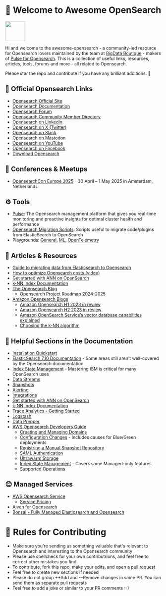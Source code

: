 👋 Welcome to Awesome OpenSearch
=============

<img src="https://opensearch.org/assets/img/opensearch-logo-themed.svg" height="64px">

Hi and welcome to the awesome-opensearch - a community-led resource for Opensearch lovers maintained by the team at [BigData Boutique](https://bigdataboutique.com/) - makers of [Pulse for Opensearch](https://pulse.support). This is a collection of useful links, resources, articles, tools, forums and more - all related to Opensearch. 

Please star the repo and contribute if you have any brilliant additions. 🙏

## 🔗 Official Opensearch Links
* [Opensearch Official Site](https://opensearch.org)
* [Opensearch Documentation](https://opensearch.org/docs/latest)
* [Opensearch Forum](https://discuss.opendistrocommunity.dev/)
* [Opensearch Community Member Directory](https://opensearch.org/community/members/)
* [Opensearch on LinkedIn](https://www.linkedin.com/company/opensearch-project/)
* [Opensearch on X (Twitter)](https://x.com/OpenSearchProj)
* [Opensearch on Slack](https://www.opensearch.org/slack.html)
* [Opensearch on Mastodon](https://fosstodon.org/@OpenSearchProject)
* [Opensearch on YouTube](https://www.youtube.com/c/OpenSearchProject)
* [Opensearch on Facebook](https://www.facebook.com/OpenSearchProject/)
* [Download Opensearch](https://opensearch.org/downloads.html)


## 🤝 Conferences & Meetups

* [OpensearchCon Europe 2025](https://events.linuxfoundation.org/opensearchcon-europe/) - 30 April – 1 May 2025 in Amsterdam, Netherlands


## ⚙️ Tools

* [Pulse](https://pulse.support/): The Opensearch management platform that gives you real-time monitoring and proactive insights for optimal cluster health and performance
* [Opensearch Migration Scripts](https://github.com/aparo/elasticsearch-opensearch-migration-scripts): Scripts useful to migrate code/plugins from ElasticSearch to OpenSearch
* Playgrounds: [General](https://playground.opensearch.org/app/home), [ML](https://ml.playground.opensearch.org/), [OpenTelemetry](https://otel.playground.opensearch.org/)


## 📂 Articles & Resources

* [Guide to migrating data from Elasticsearch to Opensearch](https://bigdataboutique.com/blog/opensearch-data-migration-from-elasticsearch-the-guide-720536)
* [How to optimize Opensearch costs (video)](https://bigdataboutique.com/blog/opensearch-cost-optimization-unlock-hidden-savings-afa6f9)
* [Get started with ANN on OpenSearch](https://opensearch.org/docs/latest/search-plugins/knn/approximate-knn)
* [k-NN Index Documentation](https://opensearch.org/docs/latest/search-plugins/knn/knn-index)
* [The Opensearch Blog](https://opensearch.org/blog/)
  * [Opensearch Project Roadmap 2024-2025](https://opensearch.org/blog/opensearch-project-roadmap-2024-2025/)
* [Amazon Opensearch Blogs](https://aws.amazon.com/blogs/big-data/category/analytics/amazon-elasticsearch-service/)
  * [Amazon Opensearch H1 2023 in review](https://aws.amazon.com/blogs/big-data/amazon-opensearch-service-h1-2023-in-review/)
  * [Amazon Opensearch H2 2023 in review](https://aws.amazon.com/blogs/big-data/amazon-opensearch-h2-2023-in-review/)
  * [Amazon OpenSearch Service’s vector database capabilities explained](https://aws.amazon.com/blogs/big-data/amazon-opensearch-services-vector-database-capabilities-explained/)
  * [Choosing the k-NN algorithm](https://aws.amazon.com/blogs/big-data/choose-the-k-nn-algorithm-for-your-billion-scale-use-case-with-opensearch)


## 📂 Helpful Sections in the Documentation

* [Installation Quickstart](https://opensearch.org/docs/latest/getting-started/quickstart/)
* [ElasticSearch 7.10 Documentation](https://www.elastic.co/guide/en/elasticsearch/reference/7.10/index.html) - Some areas still aren't well-covered by the Opensearch documentation
* [Index State Management](https://opensearch.org/docs/latest/im-plugin/ism/index/) - Mastering ISM is critical for many OpenSearch uses
* [Data Streams](https://opensearch.org/docs/latest/im-plugin/data-streams/)
* [Snapshots](https://opensearch.org/docs/latest/tuning-your-cluster/availability-and-recovery/snapshots/index/)
* [Alerting](https://opensearch.org/docs/latest/observing-your-data/alerting/index/)
* [Integrations](https://opensearch.org/docs/latest/integrations/)
* [Get started with ANN on OpenSearch](https://opensearch.org/docs/latest/search-plugins/knn/approximate-knn)
* [k-NN Index Documentation](https://opensearch.org/docs/latest/search-plugins/knn/knn-index)
* [Trace Analytics - Getting Started](https://opensearch.org/docs/latest/observing-your-data/trace/getting-started/)
* [Logstash](https://opensearch.org/docs/latest/tools/logstash/index/)
* [Data Prepper](https://opensearch.org/docs/latest/data-prepper/)
* [AWS Opensearch Developers Guide](https://docs.aws.amazon.com/opensearch-service/latest/developerguide/)
  * [Creating and Managing Domains](https://docs.aws.amazon.com/opensearch-service/latest/developerguide/createupdatedomains.html)
  * [Configuration Changes](https://docs.aws.amazon.com/opensearch-service/latest/developerguide/managedomains-configuration-changes.html) - Includes causes for Blue/Green deployments
  * [Registring a Manual Snapshot Repository](https://docs.aws.amazon.com/opensearch-service/latest/developerguide/managedomains-snapshot-registerdirectory.html)
  * [SAML Authentication](https://docs.aws.amazon.com/opensearch-service/latest/developerguide/saml.html)
  * [Ultrawarm Storage](https://docs.aws.amazon.com/opensearch-service/latest/developerguide/ultrawarm.html)
  * [Index State Management](https://docs.aws.amazon.com/opensearch-service/latest/developerguide/ism.html) - Covers some Managed-only features
  * [Supported Operations](https://docs.aws.amazon.com/opensearch-service/latest/developerguide/supported-operations.html)

## 😊 Managed Services
* [AWS Opensearch Service](https://aws.amazon.com/opensearch-service/)
  * [Service Pricing](https://aws.amazon.com/opensearch-service/pricing/)
* [Aiven for Opensearch](https://aiven.io/opensearch)
* [Bonsai - Fully Managed Elasticsearch and Opensearch](https://bonsai.io/)


# 🙏 Rules for Contributing 

* Make sure you're sending us something valuable that's relevant to Opensearch and interesting to the Opensearch community
* Please use spellcheck for your own contributrions, and feel free to correct other mistakes you find
* To contribute, fork this repo, make your edits, and open a pull request
* Feel free to create new sections if needed
* Please do not group ++Add and --Remove changes in same PR. You can send them as separate pull requests
* Feel free to add a joke or similar to your PR comments :-) 
